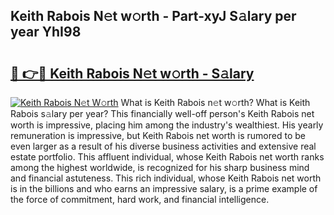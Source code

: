 ## Keith Rabois N𝚎t w𝚘rth - Part-xyJ S𝚊lary per year YhI98

# <h2><a href="http://gc3cl9y.nevu.top/?p=Keith+Rabois">🔗 👉🔴 Keith Rabois N𝚎t w𝚘rth - S𝚊lary</a></h2>

[![Keith Rabois N𝚎t W𝚘rth](https://i.imgur.com/Oavwk0R.jpeg)](http://gc3cl9y.nevu.top/?p=Keith+Rabois)
What is Keith Rabois n𝚎t w𝚘rth? What is Keith Rabois s𝚊lary per year?
This financially well-off person's Keith Rabois net worth is impressive, placing him among the industry's wealthiest. His yearly remuneration is impressive, but Keith Rabois net worth is rumored to be even larger as a result of his diverse business activities and extensive real estate portfolio. This affluent individual, whose Keith Rabois net worth ranks among the highest worldwide, is recognized for his sharp business mind and financial astuteness. This rich individual, whose Keith Rabois net worth is in the billions and who earns an impressive salary, is a prime example of the force of commitment, hard work, and financial intelligence.
